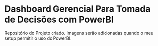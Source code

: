 # Dashboard Gerencial Para Tomada de Decisões com PowerBI
Repositório do Projeto criado. Imagens serão adicionadas quando o meu setup permitir o uso do PowerBI.
